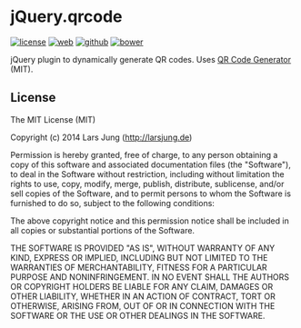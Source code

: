 # jQuery.qrcode

[![license][license-img]][github] [![web][web-img]][web] [![github][github-img]][github] [![bower][bower-img]][github]

jQuery plugin to dynamically generate QR codes. Uses [QR Code Generator][qrcode] (MIT).


## License
The MIT License (MIT)

Copyright (c) 2014 Lars Jung (http://larsjung.de)

Permission is hereby granted, free of charge, to any person obtaining a copy
of this software and associated documentation files (the "Software"), to deal
in the Software without restriction, including without limitation the rights
to use, copy, modify, merge, publish, distribute, sublicense, and/or sell
copies of the Software, and to permit persons to whom the Software is
furnished to do so, subject to the following conditions:

The above copyright notice and this permission notice shall be included in
all copies or substantial portions of the Software.

THE SOFTWARE IS PROVIDED "AS IS", WITHOUT WARRANTY OF ANY KIND, EXPRESS OR
IMPLIED, INCLUDING BUT NOT LIMITED TO THE WARRANTIES OF MERCHANTABILITY,
FITNESS FOR A PARTICULAR PURPOSE AND NONINFRINGEMENT. IN NO EVENT SHALL THE
AUTHORS OR COPYRIGHT HOLDERS BE LIABLE FOR ANY CLAIM, DAMAGES OR OTHER
LIABILITY, WHETHER IN AN ACTION OF CONTRACT, TORT OR OTHERWISE, ARISING FROM,
OUT OF OR IN CONNECTION WITH THE SOFTWARE OR THE USE OR OTHER DEALINGS IN
THE SOFTWARE.


[web]: http://larsjung.de/qrcode/
[github]: https://github.com/lrsjng/jquery-qrcode

[license-img]: http://img.shields.io/badge/license-MIT-a0a060.svg?style=flat-square
[web-img]: http://img.shields.io/badge/web-larsjung.de/qrcode-a0a060.svg?style=flat-square
[github-img]: http://img.shields.io/badge/github-lrsjng/jquery--qrcode-a0a060.svg?style=flat-square
[bower-img]: http://img.shields.io/badge/bower-lrsjng/jquery--qrcode-a0a060.svg?style=flat-square

[qrcode]: https://github.com/kazuhikoarase/qrcode-generator
